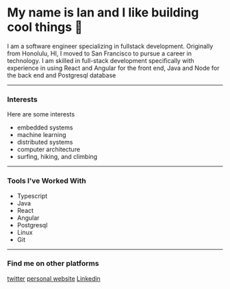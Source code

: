 # My name is Ian and I like building cool things 👋
<p> I am a software engineer specializing in fullstack development. Originally from Honolulu, HI, I moved to San Francisco to pursue a career in technology. I am skilled in full-stack development specifically with experience in using React and Angular for the front end, Java and Node for the back end and Postgresql database </p>

---

### Interests
<p> Here are some interests </p>
<ul>
  <li> embedded systems </li>
  <li> machine learning </li>
  <li> distributed systems </li>
  <li> computer architecture </li>
  <li> surfing, hiking, and climbing </li>
</ul>

---

### Tools I've Worked With
- Typescript
- Java
- React
- Angular
- Postgresql
- Linux
- Git

---

### Find me on other platforms
[twitter](https://twitter.com/ianmatss)
[personal website](https://www.ianmats.com/)
[Linkedin](https://www.linkedin.com/in/ian-matsumoto/)


<!--
**ianmat55/ianmat55** is a ✨ _special_ ✨ repository because its `README.md` (this file) appears on your GitHub profile.

Here are some ideas to get you started:

- 🔭 I’m currently working on ...
- 🌱 I’m currently learning ...
- 👯 I’m looking to collaborate on ...
- 🤔 I’m looking for help with ...
- 💬 Ask me about ...
- 📫 How to reach me: ...
- 😄 Pronouns: ...
- ⚡ Fun fact: ...
-->
